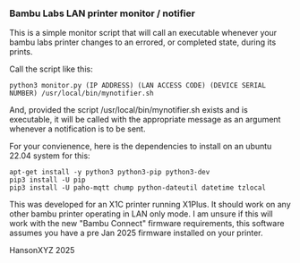 ### Bambu Labs LAN printer monitor / notifier

This is a simple monitor script that will call an executable whenever your bambu labs printer changes to an errored, or completed state, during its prints.

Call the script like this:

    python3 monitor.py (IP ADDRESS) (LAN ACCESS CODE) (DEVICE SERIAL NUMBER) /usr/local/bin/mynotifier.sh

And, provided the script /usr/local/bin/mynotifier.sh exists and is executable, it will be called with the appropriate message as an argument whenever a notification is to be sent.

For your convienence, here is the dependencies to install on an ubuntu 22.04 system for this:

    apt-get install -y python3 python3-pip python3-dev
    pip3 install -U pip
    pip3 install -U paho-mqtt chump python-dateutil datetime tzlocal

This was developed for an X1C printer running X1Plus.  It should work on any other bambu printer operating in LAN only mode.  I am unsure if this will work with the new "Bambu Connect" firmware requirements, this software assumes you have a pre Jan 2025 firmware installed on your printer.

HansonXYZ 2025

